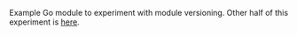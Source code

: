 Example Go module to experiment with module versioning. Other half of this experiment is [here](https://github.com/arusso/go-app).
